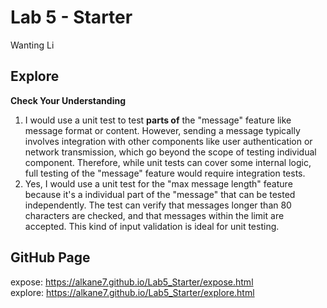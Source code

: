 # Lab 5 - Starter

Wanting Li

## Explore

**Check Your Understanding**

1. I would use a unit test to test **parts of** the "message" feature like message format or content. However, sending a message typically involves integration with other components like user authentication or network transmission, which go beyond the scope of testing individual component. Therefore, while unit tests can cover some internal logic, full testing of the "message" feature would require integration tests.
2. Yes, I would use a unit test for the "max message length" feature because it's a individual part of the "message" that can be tested independently. The test can verify that messages longer than 80 characters are checked, and that messages within the limit are accepted. This kind of input validation is ideal for unit testing.

## GitHub Page
expose: https://alkane7.github.io/Lab5_Starter/expose.html
<br>
explore: https://alkane7.github.io/Lab5_Starter/explore.html
